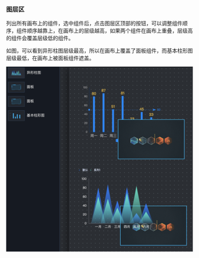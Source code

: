 ### 图层区

列出所有画布上的组件，选中组件后，点击图层区顶部的按钮，可以调整组件顺序，组件顺序越靠上，在画布上的层级越高，如果两个组件在画布上重叠，层级高的组件会覆盖层级低的组件。

如图，可以看到异形柱图层级最高，所以在画布上覆盖了面板组件，而基本柱形图层级最低，在画布上被面板组件遮盖。

![layer-sequence](../source/images/ch-03/layer-sequence.png)